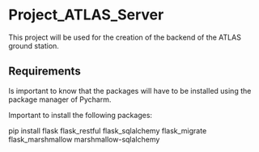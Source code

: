 # Project_ATLAS_Server
This project will be used for the creation of the backend of the ATLAS ground station.
## Requirements
Is important to know that the packages will have to be installed using the package manager of
Pycharm.

Important to install the following packages:

pip install flask flask_restful flask_sqlalchemy flask_migrate flask_marshmallow marshmallow-sqlalchemy
